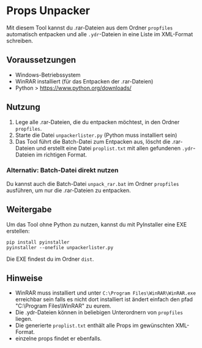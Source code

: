 # Props Unpacker

Mit diesem Tool kannst du .rar-Dateien aus dem Ordner `propfiles` automatisch entpacken und alle `.ydr`-Dateien in eine Liste im XML-Format schreiben.

## Voraussetzungen
- Windows-Betriebssystem
- WinRAR installiert (für das Entpacken der .rar-Dateien)
- Python > https://www.python.org/downloads/

## Nutzung
1. Lege alle .rar-Dateien, die du entpacken möchtest, in den Ordner `propfiles`.
2. Starte die Datei `unpackerlister.py` (Python muss installiert sein)
3. Das Tool führt die Batch-Datei zum Entpacken aus, löscht die .rar-Dateien und erstellt eine Datei `proplist.txt` mit allen gefundenen `.ydr`-Dateien im richtigen Format.

### Alternativ: Batch-Datei direkt nutzen
Du kannst auch die Batch-Datei `unpack_rar.bat` im Ordner `propfiles` ausführen, um nur die .rar-Dateien zu entpacken.

## Weitergabe
Um das Tool ohne Python zu nutzen, kannst du mit PyInstaller eine EXE erstellen:

```
pip install pyinstaller
pyinstaller --onefile unpackerlister.py
```
Die EXE findest du im Ordner `dist`.

## Hinweise
- WinRAR muss installiert und unter `C:\Program Files\WinRAR\WinRAR.exe` erreichbar sein falls es nicht dort installiert ist ändert einfach den pfad "C:\Program Files\WinRAR\" zu eurem.
- Die .ydr-Dateien können in beliebigen Unterordnern von `propfiles` liegen.
- Die generierte `proplist.txt` enthält alle Props im gewünschten XML-Format.
- einzelne props findet er ebenfalls.
